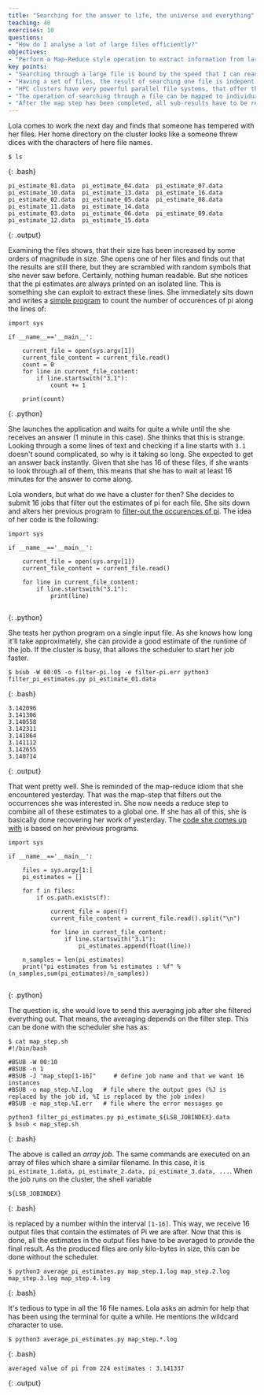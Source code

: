 ```yaml
---
title: "Searching for the answer to life, the universe and everything"
teaching: 40
exercises: 10
questions:
- "How do I analyse a lot of large files efficiently?"
objectives:
- "Perform a Map-Reduce style operation to extract information from large files and collect these into one final answer."
key points:
- "Searching through a large file is bound by the speed that I can read-in the file."
- "Having a set of files, the result of searching one file is indepent of searching its sibling."
- "HPC clusters have very powerful parallel file systems, that offer the best speed if data is accessed in parallel."
- "The operation of searching through a file can be mapped to individual nodes on the cluster. (map step)"
- "After the map step has been completed, all sub-results have to be reduced to one final result. (reduce step)"
---
```


Lola comes to work the next day and finds that someone has tempered with her files. Her home directory on the cluster looks like a someone threw dices with the characters of here file names. 

```
$ ls
```
{: .bash}

```
pi_estimate_01.data  pi_estimate_04.data  pi_estimate_07.data  pi_estimate_10.data  pi_estimate_13.data  pi_estimate_16.data
pi_estimate_02.data  pi_estimate_05.data  pi_estimate_08.data  pi_estimate_11.data  pi_estimate_14.data
pi_estimate_03.data  pi_estimate_06.data  pi_estimate_09.data  pi_estimate_12.data  pi_estimate_15.data
```
{: .output}

Examining the files shows, that their size has been increased by some orders of magnitude in size. She opens one of her files and finds out that the results are still there, but they are scrambled with random symbols that she never saw before. Certainly, nothing human readable. But she notices that the pi estimates are always printed on an isolated line. This is something she can exploit to extract these lines. She immediately sits down and writes a [simple program](code/03_parallel_jobs/count_pi_estimates.py) to count the number of occurences of pi along the lines of:

```
import sys

if __name__=='__main__':

    current_file = open(sys.argv[1])
    current_file_content = current_file.read()
    count = 0
    for line in current_file_content:
        if line.startswith("3.1"):
            count += 1
    
    print(count)

```
{: .python}

She launches the application and waits for quite a while until the she receives an answer (1 minute in this case). She thinks that this is strange. Looking through a some lines of text and checking if a line starts with `3.1` doesn't sound complicated, so why is it taking so long. She expected to get an answer back instantly. Given that she has 16 of these files, if she wants to look through all of them, this means that she has to wait at least 16 minutes for the answer to come along.

Lola wonders, but what do we have a cluster for then? She decides to submit 16 jobs that filter out the estimates of pi for each file. She sits down and alters her previous program to [filter-out the occurences of pi](code/03_parallel_jobs/filter_pi_estimates.py). The idea of her code is the following:

```
import sys

if __name__=='__main__':

    current_file = open(sys.argv[1])
    current_file_content = current_file.read()

    for line in current_file_content:
        if line.startswith("3.1"):
            print(line)
            
```
{: .python}

She tests her python program on a single input file. As she knows how long it'll take approximately, she can provide a good estimate of the runtime of the job. If the cluster is busy, that allows the scheduler to start her job faster.

```
$ bsub -W 00:05 -o filter-pi.log -e filter-pi.err python3 filter_pi_estimates.py pi_estimate_01.data
```
{: .bash}

```
3.142096
3.141306
3.140558
3.142311
3.141864
3.141112
3.142655
3.140714
```
{: .output}

That went pretty well. She is reminded of the map-reduce idiom that she encountered yesterday. That was the map-step that filters out the occurrences she was interested in. She now needs a reduce step to combine all of these estimates to a global one. If she has all of this, she is basically done recovering her work of yesterday. The [code she comes up with](code/03_parallel_jobs/average_pi_estimates.py) is based on her previous programs. 

```
import sys

if __name__=='__main__':

    files = sys.argv[1:]
    pi_estimates = []    
    
    for f in files:
        if os.path.exists(f):

            current_file = open(f)
            current_file_content = current_file.read().split("\n")

            for line in current_file_content:
                if line.startswith("3.1"):
                    pi_estimates.append(float(line))
                    
    n_samples = len(pi_estimates)
    print("pi estimates from %i estimates : %f" % (n_samples,sum(pi_estimates)/n_samples))
            
```
{: .python}

The question is, she would love to send this averaging job after she filtered everything out. That means, the averaging depends on the filter step. This can be done with the scheduler she has as:


```
$ cat map_step.sh
#!/bin/bash

#BSUB -W 00:10
#BSUB -n 1
#BSUB -J "map_step[1-16]"     # define job name and that we want 16 instances
#BSUB -o map_step.%I.log   # file where the output goes (%J is replaced by the job id, %I is replaced by the job index)
#BSUB -e map_step.%I.err   # file where the error messages go

python3 filter_pi_estimates.py pi_estimate_${LSB_JOBINDEX}.data
$ bsub < map_step.sh
```
{: .bash}

The above is called an _array job_. The same commands are executed on an array of files which share a similar filename. In this case, it is `pi_estimate_1.data, pi_estimate_2.data, pi_estimate_3.data, ...`. When the job runs on the cluster, the shell variable 

```
${LSB_JOBINDEX} 
```
{: .bash}

is replaced by a number within the interval `[1-16]`. This way, we receive 16 output files that contain the estimates of Pi we are after. Now that this is done, all the estimates in the output files have to be averaged to provide the final result. As the produced files are only kilo-bytes in size, this can be done without the scheduler.

```
$ python3 average_pi_estimates.py map_step.1.log map_step.2.log map_step.3.log map_step.4.log 
```
{: .bash}

It's tedious to type in all the 16 file names. Lola asks an admin for help that has been using the terminal for quite a while. He mentions the wildcard character to use.

```
$ python3 average_pi_estimates.py map_step.*.log
```
{: .bash}

```
averaged value of pi from 224 estimates : 3.141337
```
{: .output}
